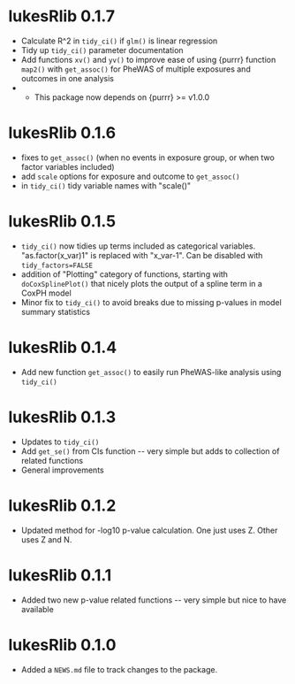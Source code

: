 # lukesRlib 0.1.7

* Calculate R^2 in `tidy_ci()` if `glm()` is linear regression
* Tidy up `tidy_ci()` parameter documentation
* Add functions `xv()` and `yv()` to improve ease of using {purrr} function `map2()` with `get_assoc()` for PheWAS of multiple exposures and outcomes in one analysis
* - This package now depends on {purrr} >= v1.0.0

# lukesRlib 0.1.6

* fixes to `get_assoc()` (when no events in exposure group, or when two factor variables included)
* add `scale` options for exposure and outcome to `get_assoc()`
* in `tidy_ci()` tidy variable names with "scale()" 

# lukesRlib 0.1.5

* `tidy_ci()` now tidies up terms included as categorical variables. "as.factor(x_var)1" is replaced with "x_var-1". Can be disabled with `tidy_factors=FALSE`
* addition of "Plotting" category of functions, starting with `doCoxSplinePlot()` that nicely plots the output of a spline term in a CoxPH model
* Minor fix to `tidy_ci()` to avoid breaks due to missing p-values in model summary statistics

# lukesRlib 0.1.4

* Add new function `get_assoc()` to easily run PheWAS-like analysis using `tidy_ci()`

# lukesRlib 0.1.3

* Updates to `tidy_ci()` 
* Add `get_se()` from CIs function -- very simple but adds to collection of related functions
* General improvements

# lukesRlib 0.1.2

* Updated method for -log10 p-value calculation. One just uses Z. Other uses Z and N.

# lukesRlib 0.1.1

* Added two new p-value related functions -- very simple but nice to have available

# lukesRlib 0.1.0

* Added a `NEWS.md` file to track changes to the package.
